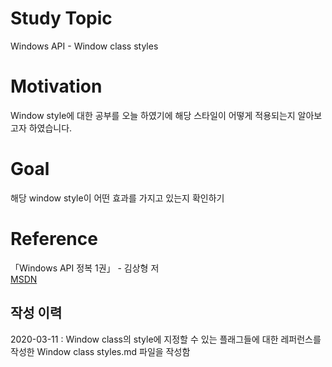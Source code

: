 # Study Topic
  
Windows API - Window class styles  
  
# Motivation
  
Window style에 대한 공부를 오늘 하였기에 해당 스타일이 어떻게 적용되는지 알아보고자 하였습니다.  
  
# Goal
  
해당 window style이 어떤 효과를 가지고 있는지 확인하기  
  
# Reference
  
「Windows API 정복 1권」 - 김상형 저  
<a href = "https://docs.microsoft.com/en-us/windows/win32/winmsg/window-class-styles">
MSDN
</a>  
  
## 작성 이력
  
2020-03-11 : Window class의 style에 지정할 수 있는 플래그들에 대한 레퍼런스를 작성한 Window class styles.md 파일을 작성함
